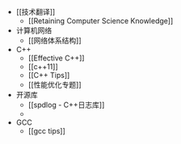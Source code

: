 - [[技术翻译]]
	- [[Retaining Computer Science Knowledge]]
- 计算机网络
	- [[网络体系结构]]
- C++
	- [[Effective C++]]
	- [[c++11]]
	- [[C++ Tips]]
	- [[性能优化专题]]
- 开源库
	- [[spdlog - C++日志库]]
	-
- GCC
	- [[gcc tips]]